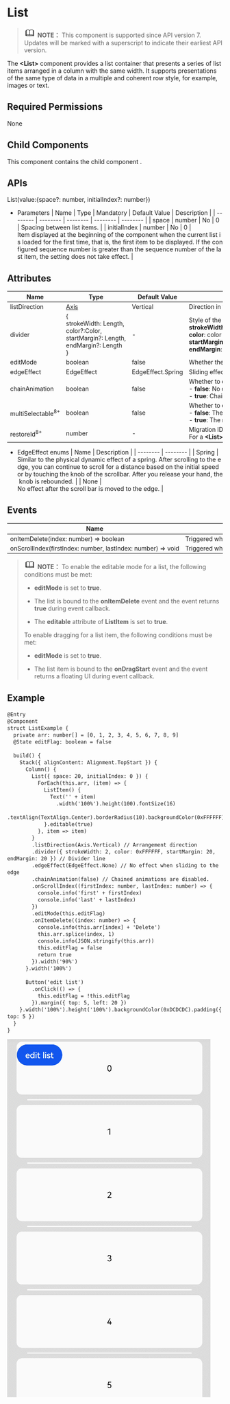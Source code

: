 # List


> ![icon-note.gif](public_sys-resources/icon-note.gif) **NOTE：**
> This component is supported since API version 7. Updates will be marked with a superscript to indicate their earliest API version.


The **&lt;List&gt;** component provides a list container that presents a series of list items arranged in a column with the same width. It supports presentations of the same type of data in a multiple and coherent row style, for example, images or text.


## Required Permissions

None


## Child Components

This component contains the child component [<ListItem>](../reference/arkui-ts/ts-container-listitem.md).


## APIs

List(value:{space?: number, initialIndex?: number})

- Parameters
    | Name | Type | Mandatory | Default&nbsp;Value | Description | 
  | -------- | -------- | -------- | -------- | -------- |
  | space | number | No | 0 | Spacing&nbsp;between&nbsp;list&nbsp;items. | 
  | initialIndex | number | No | 0 | Item&nbsp;displayed&nbsp;at&nbsp;the&nbsp;beginning&nbsp;of&nbsp;the&nbsp;component&nbsp;when&nbsp;the&nbsp;current&nbsp;list&nbsp;is&nbsp;loaded&nbsp;for&nbsp;the&nbsp;first&nbsp;time,&nbsp;that&nbsp;is,&nbsp;the&nbsp;first&nbsp;item&nbsp;to&nbsp;be&nbsp;displayed.&nbsp;If&nbsp;the&nbsp;configured&nbsp;sequence&nbsp;number&nbsp;is&nbsp;greater&nbsp;than&nbsp;the&nbsp;sequence&nbsp;number&nbsp;of&nbsp;the&nbsp;last&nbsp;item,&nbsp;the&nbsp;setting&nbsp;does&nbsp;not&nbsp;take&nbsp;effect. | 


## Attributes

| Name | Type | Default&nbsp;Value | Description |
| -------- | -------- | -------- | -------- |
| listDirection | [Axis](ts-appendix-enums.md#axis-enums) | Vertical | Direction&nbsp;in&nbsp;which&nbsp;the&nbsp;list&nbsp;items&nbsp;are&nbsp;arranged.&nbsp;For&nbsp;details,&nbsp;see&nbsp;**Axis**&nbsp;enums. |
| divider | {<br/>strokeWidth:&nbsp;Length,<br/>color?:Color,<br/>startMargin?:&nbsp;Length,<br/>endMargin?:&nbsp;Length<br/>} | - | Style&nbsp;of&nbsp;the&nbsp;divider&nbsp;for&nbsp;the&nbsp;list&nbsp;items.&nbsp;By&nbsp;default,&nbsp;there&nbsp;is&nbsp;no&nbsp;divider.<br/>**strokeWidth**:&nbsp;stroke&nbsp;width&nbsp;of&nbsp;the&nbsp;divider.<br/>**color**:&nbsp;color&nbsp;of&nbsp;the&nbsp;divider.<br/>**startMargin**:&nbsp;distance&nbsp;between&nbsp;the&nbsp;divider&nbsp;and&nbsp;the&nbsp;start&nbsp;of&nbsp;the&nbsp;list.<br/>**endMargin**:&nbsp;distance&nbsp;between&nbsp;the&nbsp;divider&nbsp;and&nbsp;the&nbsp;end&nbsp;of&nbsp;the&nbsp;list. |
| editMode | boolean | false | Whether&nbsp;the&nbsp;**&lt;List&gt;**&nbsp;component&nbsp;is&nbsp;in&nbsp;editable&nbsp;mode. |
| edgeEffect | EdgeEffect | EdgeEffect.Spring | Sliding&nbsp;effect.&nbsp;For&nbsp;details,&nbsp;see&nbsp;EdgeEffect&nbsp;enums. |
| chainAnimation | boolean | false | Whether&nbsp;to&nbsp;display&nbsp;chained&nbsp;animations&nbsp;on&nbsp;this&nbsp;list&nbsp;when&nbsp;it&nbsp;slides&nbsp;or&nbsp;its&nbsp;top&nbsp;and&nbsp;bottom&nbsp;are&nbsp;dragged.&nbsp;The&nbsp;list&nbsp;items&nbsp;are&nbsp;separated&nbsp;with&nbsp;even&nbsp;space,&nbsp;and&nbsp;one&nbsp;item&nbsp;animation&nbsp;starts&nbsp;after&nbsp;the&nbsp;previous&nbsp;animation&nbsp;during&nbsp;basic&nbsp;sliding&nbsp;interactions.&nbsp;The&nbsp;chained&nbsp;animation&nbsp;effect&nbsp;is&nbsp;similar&nbsp;with&nbsp;spring&nbsp;physics.<br/>-&nbsp;**false**:&nbsp;No&nbsp;chained&nbsp;animations&nbsp;are&nbsp;displayed.<br/>-&nbsp;**true**:&nbsp;Chained&nbsp;animations&nbsp;are&nbsp;displayed. |
| multiSelectable<sup>8+</sup> | boolean | false | Whether&nbsp;to&nbsp;enable&nbsp;mouse&nbsp;frame&nbsp;selection.<br/>-&nbsp;**false**:&nbsp;The&nbsp;mouse&nbsp;frame&nbsp;selection&nbsp;is&nbsp;disabled.<br/>-&nbsp;**true**:&nbsp;The&nbsp;mouse&nbsp;frame&nbsp;selection&nbsp;is&nbsp;disabled. |
| restoreId<sup>8+</sup> | number | - | Migration&nbsp;ID&nbsp;of&nbsp;the&nbsp;component.&nbsp;During&nbsp;application&nbsp;migration,&nbsp;the&nbsp;status&nbsp;of&nbsp;the&nbsp;component&nbsp;is&nbsp;migrated&nbsp;to&nbsp;the&nbsp;component&nbsp;with&nbsp;the&nbsp;same&nbsp;migration&nbsp;ID&nbsp;on&nbsp;the&nbsp;peer&nbsp;end.<br/>For&nbsp;a&nbsp;**&lt;List&gt;**&nbsp;component,&nbsp;the&nbsp;status&nbsp;includes&nbsp;the&nbsp;item&nbsp;serial&nbsp;number&nbsp;displayed&nbsp;at&nbsp;the&nbsp;start&nbsp;position. |

- EdgeEffect enums
    | Name | Description | 
  | -------- | -------- |
  | Spring | Similar&nbsp;to&nbsp;the&nbsp;physical&nbsp;dynamic&nbsp;effect&nbsp;of&nbsp;a&nbsp;spring.&nbsp;After&nbsp;scrolling&nbsp;to&nbsp;the&nbsp;edge,&nbsp;you&nbsp;can&nbsp;continue&nbsp;to&nbsp;scroll&nbsp;for&nbsp;a&nbsp;distance&nbsp;based&nbsp;on&nbsp;the&nbsp;initial&nbsp;speed&nbsp;or&nbsp;by&nbsp;touching&nbsp;the&nbsp;knob&nbsp;of&nbsp;the&nbsp;scrollbar.&nbsp;After&nbsp;you&nbsp;release&nbsp;your&nbsp;hand,&nbsp;the&nbsp;knob&nbsp;is&nbsp;rebounded. | 
  | None | No&nbsp;effect&nbsp;after&nbsp;the&nbsp;scroll&nbsp;bar&nbsp;is&nbsp;moved&nbsp;to&nbsp;the&nbsp;edge. | 


## Events

  | Name | Description | 
| -------- | -------- |
| onItemDelete(index:&nbsp;number)&nbsp;=&gt;&nbsp;boolean | Triggered&nbsp;when&nbsp;a&nbsp;list&nbsp;item&nbsp;is&nbsp;deleted. | 
| onScrollIndex(firstIndex:&nbsp;number,&nbsp;lastIndex:&nbsp;number)&nbsp;=&gt;&nbsp;void | Triggered&nbsp;when&nbsp;the&nbsp;start&nbsp;position&nbsp;and&nbsp;end&nbsp;position&nbsp;of&nbsp;the&nbsp;current&nbsp;list&nbsp;are&nbsp;changed. | 

> ![icon-note.gif](public_sys-resources/icon-note.gif) **NOTE：**
> To enable the editable mode for a list, the following conditions must be met:
> 
> - **editMode** is set to **true**.
> 
> - The list is bound to the **onItemDelete** event and the event returns **true** during event callback.
> 
> - The **editable** attribute of **ListItem** is set to **true**.
> 
> To enable dragging for a list item, the following conditions must be met:
> 
> - **editMode** is set to **true**.
> 
> - The list item is bound to the **onDragStart** event and the event returns a floating UI during event callback.


## Example


```
@Entry
@Component
struct ListExample {
  private arr: number[] = [0, 1, 2, 3, 4, 5, 6, 7, 8, 9]
  @State editFlag: boolean = false

  build() {
    Stack({ alignContent: Alignment.TopStart }) {
      Column() {
        List({ space: 20, initialIndex: 0 }) {
          ForEach(this.arr, (item) => {
            ListItem() {
              Text('' + item)
                .width('100%').height(100).fontSize(16)
                .textAlign(TextAlign.Center).borderRadius(10).backgroundColor(0xFFFFFF)
            }.editable(true)
          }, item => item)
        }
        .listDirection(Axis.Vertical) // Arrangement direction
        .divider({ strokeWidth: 2, color: 0xFFFFFF, startMargin: 20, endMargin: 20 }) // Divider line
        .edgeEffect(EdgeEffect.None) // No effect when sliding to the edge
        .chainAnimation(false) // Chained animations are disabled.
        .onScrollIndex((firstIndex: number, lastIndex: number) => {
          console.info('first' + firstIndex)
          console.info('last' + lastIndex)
        })
        .editMode(this.editFlag)
        .onItemDelete((index: number) => {
          console.info(this.arr[index] + 'Delete')
          this.arr.splice(index, 1)
          console.info(JSON.stringify(this.arr))
          this.editFlag = false
          return true
        }).width('90%')
      }.width('100%')

      Button('edit list')
        .onClick(() => {
          this.editFlag = !this.editFlag
        }).margin({ top: 5, left: 20 })
    }.width('100%').height('100%').backgroundColor(0xDCDCDC).padding({ top: 5 })
  }
}
```

![en-us_image_0000001256978357](figures/en-us_image_0000001256978357.gif)
